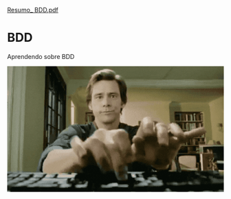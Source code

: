 [Resumo_ BDD.pdf](https://github.com/ElianeOliveiradeJesus/BDD/files/7435691/Resumo_.BDD.pdf)
# BDD
Aprendendo sobre BDD

![Gif_Digitando](https://github.com/ElianeOliveiradeJesus/BDD/blob/main/Gif_Digitando.gif)

